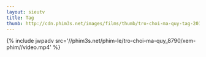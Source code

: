 ```yaml
---
layout: sieutv
title: Tag
thumb: http://cdn.phim3s.net/images/films/thumb/tro-choi-ma-quy-tag-2015.jpg
---
```

{% include jwpadv src='//phim3s.net/phim-le/tro-choi-ma-quy_8790/xem-phim//video.mp4' %}